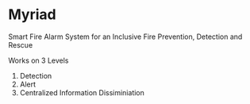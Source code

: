 # Myriad

Smart Fire Alarm System for an Inclusive Fire Prevention, Detection and Rescue

Works on 3 Levels
1. Detection
2. Alert
3. Centralized Information Dissiminiation 
